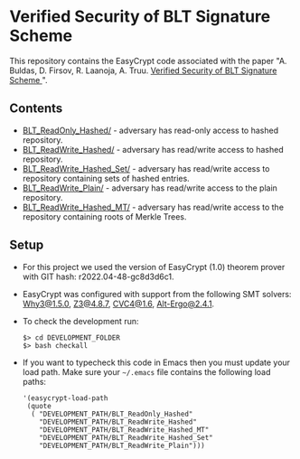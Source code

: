 # Verified Security of BLT Signature Scheme 

This repository contains the EasyCrypt code associated with the paper "A. Buldas, D. Firsov, R. Laanoja, A. Truu. [Verified Security of BLT Signature Scheme ](https://eprint.iacr.org/2020/028.pdf)".

## Contents

- [BLT_ReadOnly_Hashed/](BLT_ReadOnly_Hashed) - adversary has read-only access to hashed repository. 
- [BLT_ReadWrite_Hashed/](BLT_ReadWrite_Hashed) - adversary has read/write access to hashed repository.
- [BLT_ReadWrite_Hashed_Set/](BLT_ReadWrite_Hashed_Set) - adversary has read/write access to repository containing sets of hashed entries.
- [BLT_ReadWrite_Plain/](BLT_ReadWrite_Plain) - adversary has read/write access to the plain repository.
- [BLT_ReadWrite_Hashed_MT/](BLT_ReadWrite_Hashed_MT) - adversary has read/write access to the repository containing roots of Merkle Trees.

## Setup
* For this project we used the version of EasyCrypt (1.0) theorem prover with GIT hash: r2022.04-48-gc8d3d6c1.
* EasyCrypt was configured with support from the following SMT solvers: Why3@1.5.0, Z3@4.8.7, CVC4@1.6, Alt-Ergo@2.4.1.
* To check the development run:

      $> cd DEVELOPMENT_FOLDER
      $> bash checkall

* If you want to typecheck this code in Emacs then you must update your load path. Make sure your `~/.emacs` file contains the following load paths:

      '(easycrypt-load-path
       (quote
        ( "DEVELOPMENT_PATH/BLT_ReadOnly_Hashed" 
          "DEVELOPMENT_PATH/BLT_ReadWrite_Hashed"
          "DEVELOPMENT_PATH/BLT_ReadWrite_Hashed_MT"
          "DEVELOPMENT_PATH/BLT_ReadWrite_Hashed_Set"
          "DEVELOPMENT_PATH/BLT_ReadWrite_Plain")))







